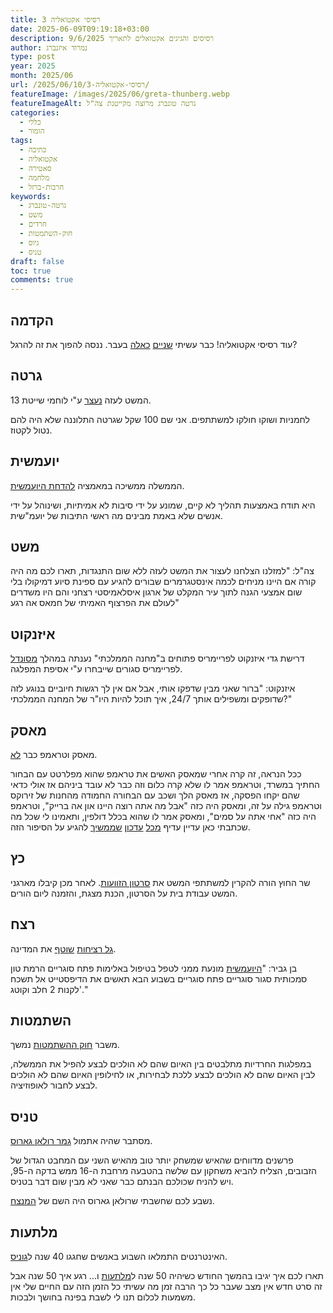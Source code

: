 ```yaml
---
title: רסיסי אקטואליה 3
date: 2025-06-09T09:19:18+03:00
description: רסיסים והגיגים אקטואלים לתאריך 9/6/2025
author: נמרוד איזנברג
type: post
year: 2025
month: 2025/06
url: /2025/06/10/רסיסי-אקטואליה-3/
featureImage: /images/2025/06/greta-thunberg.webp
featureImageAlt: גרטה טונברג מרוצה מקייטנת צה"ל
categories:
  - כללי
  - הומור
tags:
  - כתיבה
  - אקטואליה
  - סאטירה
  - מלחמה
  - חרבות-ברזל
keywords:
  - גרטה-טונברג
  - משט
  - חרדים
  - חוק-השתמטות
  - גיוס
  - טניס
draft: false
toc: true
comments: true
---
```

## הקדמה
עוד רסיסי אקטואליה! כבר עשיתי [שניים](2024-03-31-רסיסים.md) [כאלה](2024-03-26-רסיסים.md) בעבר. ננסה להפוך את זה להרגל?
## גרטה
המשט לעזה [נעצר](https://www.ynet.co.il/news/article/hys411pqqel) ע"י לוחמי שייטת 13.

לחמניות ושוקו חולקו למשתתפים. אני שם 100 שקל שגרטה התלוננה שלא היה להם נטול לקטוז.
## יועמשית
הממשלה ממשיכה במאמציה [להדחת היועמשית](https://www.globes.co.il/news/article.aspx?did=1001503889).

היא תודח באמצעות תהליך לא קיים, שמונע על ידי סיבות לא אמיתיות, ושינוהל על ידי אנשים שלא באמת מבינים מה ראשי התיבות של יועמ"שית.
## משט
צה"ל: "למזלנו הצלחנו לעצור את המשט לעזה ללא שום התנגדות, תארו לכם מה היה קורה אם היינו מניחים לכמה אינסטגרמרים שבורים להגיע עם ספינת סיוע דמיקולו בלי שום אמצעי הגנה לתוך עיר המקלט של ארגון איסלאמיסטי רצחני והם היו משדרים לעולם את הפרצוף האמיתי של חמאס אה רגע"
## איזנקוט
דרישת גדי איזנקוט לפריימריס פתוחים ב"מחנה הממלכתי" נענתה במהלך [מסונדל](https://www.haaretz.co.il/news/politi/2025-06-08/ty-article/.premium/00000197-50a1-d906-add7-d8f311f40000) לפריימריס סגורים שייבחרו ע"י אסיפת המפלגה.

איזנקוט: "ברור שאני מבין שדפקו אותי, אבל אם אין לך רגשות חיוביים בנוגע לזה שדופקים ומשפילים אותך 24/7, איך תוכל להיות היו"ר של המחנה הממלכתי?"
## מאסק
מאסק וטראמפ כבר [לא](https://www.maariv.co.il/economy/international/article-1202951).

ככל הנראה, זה קרה אחרי שמאסק האשים את טראמפ שהוא מפלרטט עם הבחור החתיך במשרד, וטראמפ אמר לו שלא קרה כלום וזה כבר לא עובד ביניהם אז אולי כדאי שהם יקחו הפסקה, אז מאסק הלך ושכב עם הבחורה החמודה מהחנות של זירוקס וטראמפ גילה על זה, ומאסק היה כזה "אבל מה אתה רוצה היינו און אה ברייק", וטראמפ היה כזה "אחי אתה על סמים", ומאסק אמר לו שהוא בכלל דולפין, ותאמינו לי שכל מה שכתבתי כאן עדיין עדיף [מכל](https://www.israelhayom.co.il/news/world-news/usa/article/18126875) [עדכון](https://www.ynet.co.il/news/article/ry35k00z7xl) [שממשיך](https://www.themarker.com/wallstreet/2025-05-30/ty-article/.premium/00000197-228b-d97f-afb7-668fec950000) להגיע על הסיפור הזה.
## כץ
שר החוץ הורה להקרין למשתתפי המשט את [סרטון הזוועות](https://www.haaretz.co.il/news/politics/2025-06-09/ty-article/.premium/00000197-5209-debf-a39f-769d56b00000). לאחר מכן קיבלו מארגני המשט עבודת בית על הסרטון, הכנת מצגת, והזמנה ליום הורים.
## רצח
[גל רציחות](https://www.ynet.co.il/news/article/b1baon77gg#autoplay) [שוטף](https://www.ynet.co.il/news/article/skuxaxnmxg) את המדינה.

בן גביר: "[היועמשית](https://www.ynet.co.il/news/article/ryp4blnmgg#autoplay) מונעת ממני לטפל בטיפול באלימות פתח סוגריים הרמת טון סמכותית סגור סוגריים פתח סוגריים בשבוע הבא תאשים את הדיפסטייט אל תשכח לקנות 2 חלב וקוטג'."
## השתמטות
משבר [חוק ההשתמטות](https://www.haaretz.co.il/news/politi/2025-06-04/ty-article/.premium/00000197-3b17-da41-a9f7-3f97d24f0000) נמשך.

במפלגות החרדיות מתלבטים בין האיום שהם לא הולכים לבצע להפיל את הממשלה, לבין האיום שהם לא הולכים לבצע ללכת לבחירות, או לחילופין האיום שהם לא הולכים לבצע לחבור לאופוזיציה.
## טניס
מסתבר שהיה אתמול [גמר רולאן גארוס](https://www.ynet.co.il/sport/article/r1k00qdx7ge).

פרשנים מדווחים שהאיש שמשחק יותר טוב מהאיש השני עם המחבט הגדול של הזבובים, הצליח להביא משחקון עם שלשה בהטבעה מרחבת ה-16 ממש בדקה ה-95, ויש להניח שכולכם הבנתם כבר שאני לא מבין שום דבר בטניס.

נשבע לכם שחשבתי שרולאן גארוס היה השם של [המנצח](https://www.ynet.co.il/sport/article/byguqu7qgg).
## מלתעות
האינטרנטים התמלאו השבוע באנשים שחגגו 40 שנה ל[גוניס](https://www.imdb.com/title/tt0089218/).

תארו לכם איך יגיבו בהמשך החודש כשיהיה 50 שנה ל[מלתעות](https://www.imdb.com/title/tt0073195/) ו... רגע איך 50 שנה אבל זה סרט חדש אין מצב שעבר כל כך הרבה זמן מה עשיתי כל הזמן הזה עם החיים שלי אין משמעות לכלום תנו לי לשבת בפינה בחושך ולבכות.